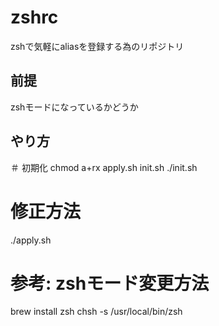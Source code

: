 # zshrc
zshで気軽にaliasを登録する為のリポジトリ

## 前提
zshモードになっているかどうか

## やり方
＃ 初期化
chmod a+rx apply.sh init.sh
./init.sh
# 修正方法
./apply.sh

# 参考: zshモード変更方法
brew install zsh
chsh -s /usr/local/bin/zsh